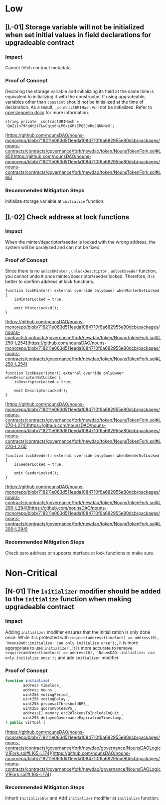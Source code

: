 # Low

## [L-01] Storage variable will not be initialized when set i**nitial values in field declarations for upgradeable contract**

### Impact

Cannot fetch contract metadata

### **Proof of Concept**

 Declaring the storage variable and initializing its field at the same time is equivalent to initializing it with the constructor. If using upgradeable, variables other than `constant` should not be initialized at the time of declaration. As a result, `_contractURIHash` will not be initialized. Refer to [openzeppelin docs](https://docs.openzeppelin.com/upgrades-plugins/1.x/writing-upgradeable#avoid-initial-values-in-field-declarations) for more information. 

```solidity
string private _contractURIHash = 'QmZi1n79FqWt2tTLwCqiy6nLM6xLGRsEPQ5JmReJQKNNzX';
```

[https://github.com/nounsDAO/nouns-monorepo/blob/718211e063d511eeda1084710f6a682955e80dcb/packages/nouns-contracts/contracts/governance/fork/newdao/token/NounsTokenFork.sol#L85](https://github.com/nounsDAO/nouns-monorepo/blob/718211e063d511eeda1084710f6a682955e80dcb/packages/nouns-contracts/contracts/governance/fork/newdao/token/NounsTokenFork.sol#L85)

### **Recommended Mitigation Steps**

Initialize storage variable at `initialize` function. 

## [L-02] Check address at lock functions

### Impact

When the minter/descriptor/seeder is locked with the wrong address, the system will be paralyzed and can not be fixed.

### **Proof of Concept**

Since there is no `unlockMinter` , `unlockDescriptor` , `unlockSeeder` function, you cannot undo it once minter/descriptor/seeder locked. Therefore, it is better to confirm address at lock functions.

```solidity
function lockMinter() external override onlyOwner whenMinterNotLocked {
    isMinterLocked = true;

    emit MinterLocked();
}
```

[https://github.com/nounsDAO/nouns-monorepo/blob/718211e063d511eeda1084710f6a682955e80dcb/packages/nouns-contracts/contracts/governance/fork/newdao/token/NounsTokenFork.sol#L250-L254](https://github.com/nounsDAO/nouns-monorepo/blob/718211e063d511eeda1084710f6a682955e80dcb/packages/nouns-contracts/contracts/governance/fork/newdao/token/NounsTokenFork.sol#L250-L254)

```solidity
function lockDescriptor() external override onlyOwner whenDescriptorNotLocked {
    isDescriptorLocked = true;

    emit DescriptorLocked();
}
```

[https://github.com/nounsDAO/nouns-monorepo/blob/718211e063d511eeda1084710f6a682955e80dcb/packages/nouns-contracts/contracts/governance/fork/newdao/token/NounsTokenFork.sol#L270-L274](https://github.com/nounsDAO/nouns-monorepo/blob/718211e063d511eeda1084710f6a682955e80dcb/packages/nouns-contracts/contracts/governance/fork/newdao/token/NounsTokenFork.sol#L270-L274)

```solidity
function lockSeeder() external override onlyOwner whenSeederNotLocked {
    isSeederLocked = true;

    emit SeederLocked();
}
```

[https://github.com/nounsDAO/nouns-monorepo/blob/718211e063d511eeda1084710f6a682955e80dcb/packages/nouns-contracts/contracts/governance/fork/newdao/token/NounsTokenFork.sol#L290-L294](https://github.com/nounsDAO/nouns-monorepo/blob/718211e063d511eeda1084710f6a682955e80dcb/packages/nouns-contracts/contracts/governance/fork/newdao/token/NounsTokenFork.sol#L290-L294)

### **Recommended Mitigation Steps**

Check zero address or supportsInterface at lock functions to make sure.

# Non-Critical

## [N-01] The `initializer` modifier should be added to the `initialize` function when making upgradeable contract

### Impact

Adding `initializer` modifier ensures that the initialization is only done once. While it is protected with `require(address(timelock) == address(0), 'NounsDAO::initialize: can only initialize once');`, it is more appropriate to use `initializer` . It is more accurate to remove `require(address(timelock) == address(0), 'NounsDAO::initialize: can only initialize once');` and add `initializer` modifier.

### **Proof of Concept**

```jsx
function initialize(
        address timelock_,
        address nouns_,
        uint256 votingPeriod_,
        uint256 votingDelay_,
        uint256 proposalThresholdBPS_,
        uint256 quorumVotesBPS_,
        address[] memory erc20TokensToIncludeInQuit_,
        uint256 delayedGovernanceExpirationTimestamp_
) public virtual {
```

[https://github.com/nounsDAO/nouns-monorepo/blob/718211e063d511eeda1084710f6a682955e80dcb/packages/nouns-contracts/contracts/governance/fork/newdao/governance/NounsDAOLogicV1Fork.sol#L165-L174](https://github.com/nounsDAO/nouns-monorepo/blob/718211e063d511eeda1084710f6a682955e80dcb/packages/nouns-contracts/contracts/governance/fork/newdao/governance/NounsDAOLogicV1Fork.sol#L165-L174)

### **Recommended Mitigation Steps**

Inherit `Initializable` and Add `initializer` modifier at `initialize` function.